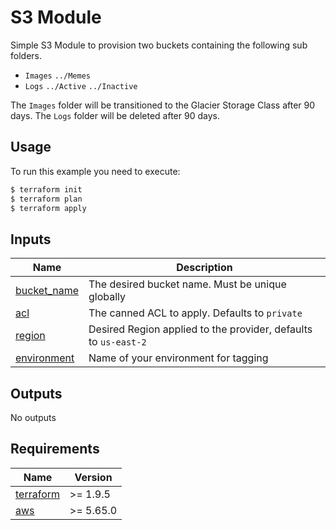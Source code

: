 # S3 Module
Simple S3 Module to provision two buckets containing the following sub folders.
- `Images`
`../Memes`
- `Logs`
`../Active`
`../Inactive`

The `Images` folder will be transitioned to the Glacier Storage Class after 90 days.
The `Logs` folder will be deleted after 90 days.

## Usage
To run this example you need to execute:

```bash
$ terraform init
$ terraform plan
$ terraform apply
```

## Inputs

| Name | Description |
|------|-------------|
| <a name="bucket_name"></a> [bucket_name](#output\_bucket_name) | The desired bucket name. Must be unique globally |
| <a name="acl"></a> [acl](#output\_acl) | The canned ACL to apply. Defaults to `private` |
| <a name="region"></a> [region](#output\_region) | Desired Region applied to the provider, defaults to `us-east-2` |
| <a name="environment"></a> [environment](#output\_environment) | Name of your environment for tagging |

## Outputs

No outputs

## Requirements

| Name | Version |
|------|---------|
| <a name="requirement_terraform"></a> [terraform](https://www.terraform.io/downloads.html) | >= 1.9.5 |
| <a name="requirement_aws"></a> [aws](https://registry.terraform.io/providers/hashicorp/aws/latest) | >= 5.65.0 |

